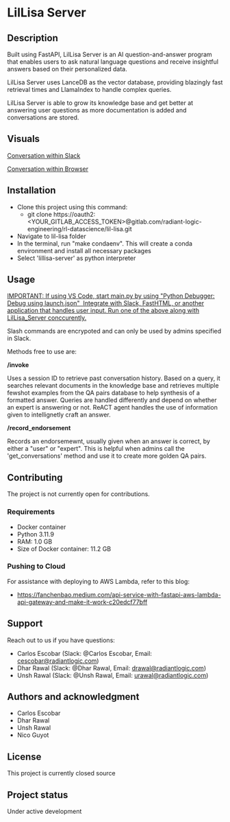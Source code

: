 # LilLisa Server
## Description

Built using FastAPI, LilLisa Server is an AI question-and-answer program that enables users to ask natural language questions and receive insightful answers based on their personalized data.

LilLisa Server uses LanceDB as the vector database, providing blazingly fast retrieval times and LlamaIndex to handle complex queries.

LilLisa Server is able to grow its knowledge base and get better at answering user questions as more documentation is added and conversations are stored.

## Visuals

[Conversation within Slack](./visuals/conversation_slack.png)

[Conversation within Browser](./visuals/conversation_web.png)

## Installation

- Clone this project using this command:
  - git clone https://oauth2:&lt;YOUR_GITLAB_ACCESS_TOKEN&gt;@gitlab.com/radiant-logic-engineering/rl-datascience/lil-lisa.git
- Navigate to lil-lisa folder
- In the terminal, run "make condaenv". This will create a conda environment and install all necessary packages
- Select 'lillisa-server' as python interpreter

## Usage

<ins>IMPORTANT<ins>: If using VS Code, start main.py by using "Python Debugger: Debug using launch.json"
​
Integrate with Slack, FastHTML, or another application that handles user input. Run one of the above along with LilLisa_Server conccurently.

Slash commands are encrypoted and can only be used by admins specified in Slack.

Methods free to use are:

**/invoke**

Uses a session ID to retrieve past conversation history. Based on a query, it searches relevant documents in the knowledge base and retrieves multiple fewshot examples from the QA pairs database to help synthesis of a formatted answer. Queries are handled differently and depend on whether an expert is answering or not. ReACT agent handles the use of information given to intellignetly craft an answer.

**/record_endorsement**

Records an endorsemewnt, usually given when an answer is correct, by either a "user" or "expert". This is helpful when admins call the 'get_conversations' method and use it to create more golden QA pairs.

## Contributing

The project is not currently open for contributions.

### Requirements
- Docker container
- Python 3.11.9 
- RAM: 1.0 GB
- Size of Docker container: 11.2 GB

### Pushing to Cloud

For assistance with deploying to AWS Lambda, refer to this blog:
  - https://fanchenbao.medium.com/api-service-with-fastapi-aws-lambda-api-gateway-and-make-it-work-c20edcf77bff

## Support

Reach out to us if you have questions:
- Carlos Escobar (Slack: @Carlos Escobar, Email: cescobar@radiantlogic.com)
- Dhar Rawal (Slack: @Dhar Rawal, Email: drawal@radiantlogic.com)
- Unsh Rawal (Slack: @Unsh Rawal, Email: urawal@radiantlogic.com)

## Authors and acknowledgment

- Carlos Escobar
- Dhar Rawal
- Unsh Rawal
- Nico Guyot

## License

This project is currently closed source

## Project status

Under active development